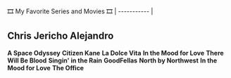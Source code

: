 :film_strip:  My Favorite Series and Movies  :film_strip:
| ----------- |
## Chris Jericho Alejandro ##
**A Space Odyssey**
**Citizen Kane**
**La Dolce Vita**
**In the Mood for Love**
**There Will Be Blood**
**Singin' in the Rain**
**GoodFellas**
**North by Northwest**
**In the Mood for Love**
**The Office**
